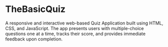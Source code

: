 # TheBasicQuiz
A responsive and interactive web-based Quiz Application built using HTML, CSS, and JavaScript. The app presents users with multiple-choice questions one at a time, tracks their score, and provides immediate feedback upon completion.
